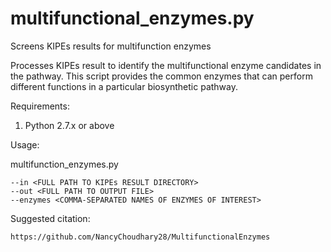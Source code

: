 # multifunctional_enzymes.py
Screens KIPEs results for multifunction enzymes

Processes KIPEs result to identify the multifunctional enzyme candidates in the pathway. This script provides the common enzymes that can perform different functions in a particular biosynthetic pathway.

Requirements:
    
1. Python 2.7.x or above 
    

Usage:

multifunction_enzymes.py 
    
    --in <FULL PATH TO KIPEs RESULT DIRECTORY>
    --out <FULL PATH TO OUTPUT FILE>
    --enzymes <COMMA-SEPARATED NAMES OF ENZYMES OF INTEREST>

Suggested citation:

    https://github.com/NancyChoudhary28/MultifunctionalEnzymes
